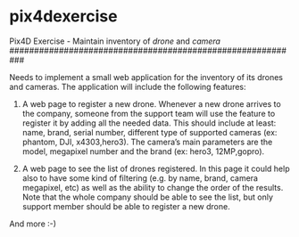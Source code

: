 # pix4dexercise

Pix4D Exercise - Maintain inventory of *drone* and *camera*
###########################################################

Needs to implement a small web application for the inventory of its drones and cameras. The application will include the following features:

1. A web page to register a new drone. Whenever a new drone arrives to the company, someone from the support team will use the feature to register it by adding all the needed data. This should include at least: name, brand, serial number, different type of supported cameras (ex: phantom, DJI, x4303,hero3). The camera’s main parameters are the model, megapixel number and the brand (ex: hero3, 12MP,gopro).

2. A web page to see the list of drones registered. In this page it could help also to have some kind of filtering (e.g. by name, brand, camera megapixel, etc) as well as the ability to change the order of the results.
Note that the whole company should be able to see the list, but only support member should be able to register a new drone.

And more :-)
